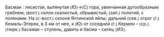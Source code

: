 ---
---

Басман
: лесистая, вытянутая ⦅Ю⦆→⦅С⦆ гора, увенчанная дугообразным гребнем; ⦅вост.⦆ склон скалистый, обрывистый, ⦅зап.⦆ пологий, с полянами. На ⦅с-вост.⦆ склоне Ялтинской яйлы; дальний ⦅сев.⦆ отрог ⦅г.⦆ Кемаль-Эгерек, в 3 км от нее, к ⦅Ю⦆ от соседней ⦅г.⦆ Кермен – ⦅ср.⦆ ⦅тюрк.⦆ басамак – ступень, давить и басма – ситец ⦃И3⦄.
